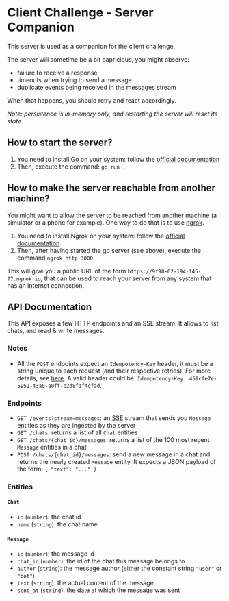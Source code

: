# Client Challenge - Server Companion

This server is used as a companion for the client challenge.

The server will sometime be a bit capricious, you might observe:
- failure to receive a response
- timeouts when trying to send a message
- duplicate events being received in the messages stream

When that happens, you should retry and react accordingly.

_Note: persistence is in-memory only, and restarting the server will reset its
state._

## How to start the server?

1. You need to install Go on your system: follow the [official documentation](https://go.dev/doc/install)
2. Then, execute the command: `go run .`

## How to make the server reachable from another machine?

You might want to allow the server to be reached from another machine (a
simulator or a phone for example). One way to do that is to use
[ngrok](https://ngrok.com/).

1. You need to install Ngrok on your system: follow the [official
   documentation](https://ngrok.com/download)
2. Then, after having started the go server (see above), execute the command
   `ngrok http 3000`.

This will give you a public URL of the form
`https://9f98-62-194-145-77.ngrok.io`, that can be used to reach your server
from any system that has an internet connection.

## API Documentation

This API exposes a few HTTP endpoints and an SSE stream. It allows to list
chats, and read & write messages.

### Notes

- All the `POST` endpoints expect an `Idempotency-Key` header, it must be a string
  unique to each request (and their respective retries). For more details, see
  [here](https://stripe.com/docs/api/idempotent_requests). A valid header could
  be: `Idempotency-Key: 459cfe7e-5952-43a0-a0ff-b2d8f1f4cfad`.

### Endpoints

- `GET /events?stream=messages`: an [SSE](https://en.wikipedia.org/wiki/Server-sent_events) stream that sends you `Message` entities as they are ingested by the server
- `GET /chats`: returns a list of all `Chat` entities
- `GET /chats/{chat_id}/messages`: returns a list of the 100 most recent `Message` entities in a chat
- `POST /chats/{chat_id}/messages`: send a new message in a chat and returns
  the newly created `Message` entity. It expects a JSON payload of the form: `{ "text":
  "..." }`

### Entities

#### `Chat`
- `id` (`number`): the chat id
- `name` (`string`): the chat name

#### `Message`
- `id` (`number`): the message id
- `chat_id` (`number`): the id of the chat this message belongs to
- `author` (`string`): the message author (either the constant string `"user"` or `"bot"`)
- `text` (`string`): the actual content of the message
- `sent_at` (`string`): the date at which the message was sent
